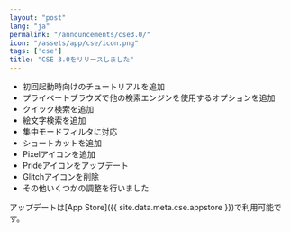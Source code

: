 ```yaml
---
layout: "post"
lang: "ja"
permalink: "/announcements/cse3.0/"
icon: "/assets/app/cse/icon.png"
tags: ['cse']
title: "CSE 3.0をリリースしました"
---
```


- 初回起動時向けのチュートリアルを追加
- プライベートブラウズで他の検索エンジンを使用するオプションを追加
- クイック検索を追加
- 絵文字検索を追加
- 集中モードフィルタに対応
- ショートカットを追加
- Pixelアイコンを追加
- Prideアイコンをアップデート
- Glitchアイコンを削除
- その他いくつかの調整を行いました

アップデートは[App Store]({{ site.data.meta.cse.appstore }})で利用可能です。

